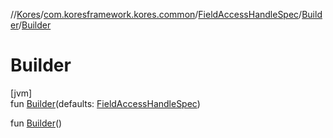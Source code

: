 //[Kores](../../../../index.md)/[com.koresframework.kores.common](../../index.md)/[FieldAccessHandleSpec](../index.md)/[Builder](index.md)/[Builder](-builder.md)

# Builder

[jvm]\
fun [Builder](-builder.md)(defaults: [FieldAccessHandleSpec](../index.md))

fun [Builder](-builder.md)()

